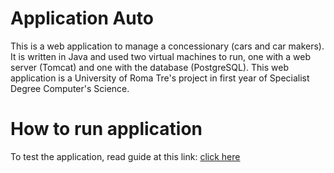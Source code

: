 # Application Auto
This is a web application to manage a concessionary (cars and car makers). It is written in Java and used two virtual machines to run, one with a web server (Tomcat) and one with the database (PostgreSQL).
This web application is a University of Roma Tre's project in first year of Specialist Degree Computer's Science.

# How to run application
To test the application, read guide at this link:
[click here](https://github.com/zell92/VagrantASS)
